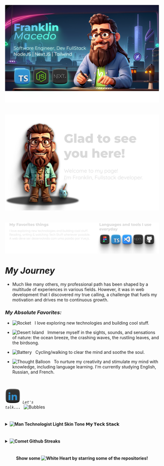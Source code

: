 
<img align="center" width="auto" src="./github/IMG_Git_README.png">

#

<img align="center" width="auto" src="./github/Frame6.png">

#

<img align="center" width="auto" src="./github/favorites.png">

#

# _My Journey_

- Much like many others, my professional path has been shaped by a multitude of experiences in various fields. However, it was in web development that I discovered my true calling, a challenge that fuels my motivation and drives me to continuous growth.

### _My Absolute Favorites:_

- <img src="https://raw.githubusercontent.com/Tarikul-Islam-Anik/Animated-Fluent-Emojis/master/Emojis/Travel%20and%20places/Rocket.png" alt="Rocket" width="25" height="25" /> &nbsp; I love exploring new technologies and building cool stuff.

- <img src="https://raw.githubusercontent.com/Tarikul-Islam-Anik/Animated-Fluent-Emojis/master/Emojis/Travel%20and%20places/Desert%20Island.png" alt="Desert Island" width="25" height="25" /> &nbsp; Immerse myself in the sights, sounds, and sensations of nature: the ocean breeze, the crashing waves, the rustling leaves, and the birdsong.

- <img src="https://raw.githubusercontent.com/Tarikul-Islam-Anik/Animated-Fluent-Emojis/master/Emojis/Objects/Battery.png" alt="Battery" width="25" height="25" /> &nbsp; Cycling/walking to clear the mind and soothe the soul.

- <img src="https://raw.githubusercontent.com/Tarikul-Islam-Anik/Animated-Fluent-Emojis/master/Emojis/Smilies/Thought%20Balloon.png" alt="Thought Balloon" width="25" height="25" /> &nbsp; To nurture my creativity and stimulate my mind with knowledge, including language learning. I'm currently studying English, Russian, and French.

</br>

<div >

  <code><a href="https://www.linkedin.com/in/franklinmacedodias/"><img width="50" src="./github/Lkdin.png" alt="LinkedIn"></a>&nbsp;_Let's talk_***...***&nbsp;</code> <img src="https://raw.githubusercontent.com/Tarikul-Islam-Anik/Animated-Fluent-Emojis/master/Emojis/Symbols/Bubbles.png" alt="Bubbles" width="25" height="25" />
  
</div>

#
<details>
  <summary><b><img src="https://raw.githubusercontent.com/Tarikul-Islam-Anik/Animated-Fluent-Emojis/master/Emojis/People%20with%20professions/Man%20Technologist%20Light%20Skin%20Tone.png" alt="Man Technologist Light Skin Tone" width="25" height="25" /> 𝗠𝘆 𝗧𝗲𝗰𝗸 𝗦𝘁𝗮𝗰𝗸</b></summary>

  <br />

<img height="auto" src="./github/stack.png" />

</details>

#

<details>
  <summary><b><img src="https://raw.githubusercontent.com/Tarikul-Islam-Anik/Animated-Fluent-Emojis/master/Emojis/Travel%20and%20places/Comet.png" alt="Comet" width="25" height="25" /> Github Streaks</b></summary>

  <br />
  <img height="180em" src="https://github-readme-streak-stats.herokuapp.com/?user=Frankdias92&hide_border=true" />
</details>


#
<div align="center">
  <strong>Show some <img src="https://raw.githubusercontent.com/Tarikul-Islam-Anik/Animated-Fluent-Emojis/master/Emojis/Smilies/White%20Heart.png" alt="White Heart" width="25" height="25" /> by starring some of the repositories!</strong> 
</div>



